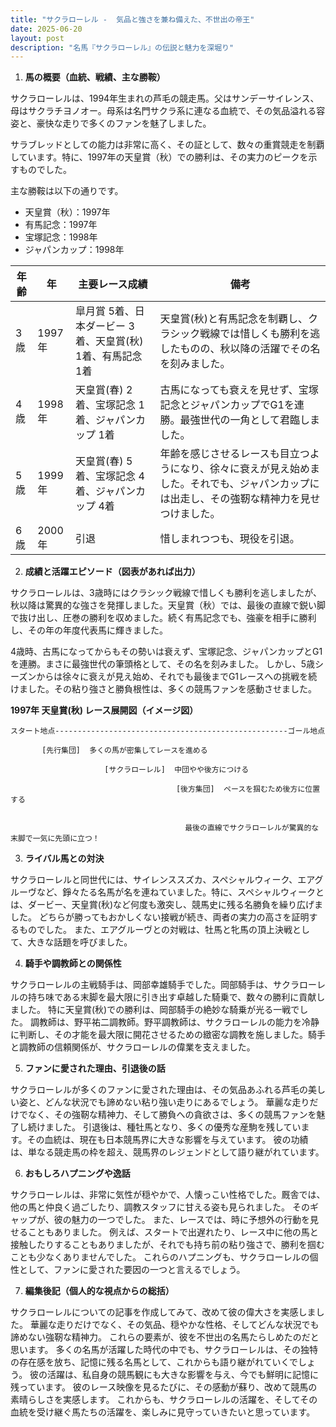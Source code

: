 ```yaml
---
title: "サクラローレル -  気品と強さを兼ね備えた、不世出の帝王"
date: 2025-06-20
layout: post
description: "名馬『サクラローレル』の伝説と魅力を深堀り"
---
```


1. **馬の概要（血統、戦績、主な勝鞍）**

サクラローレルは、1994年生まれの芦毛の競走馬。父はサンデーサイレンス、母はサクラチヨノオー。母系は名門サクラ系に連なる血統で、その気品溢れる容姿と、豪快な走りで多くのファンを魅了しました。

サラブレッドとしての能力は非常に高く、その証として、数々の重賞競走を制覇しています。特に、1997年の天皇賞（秋）での勝利は、その実力のピークを示すものでした。

主な勝鞍は以下の通りです。

* 天皇賞（秋）：1997年
* 有馬記念：1997年
* 宝塚記念：1998年
* ジャパンカップ：1998年


| 年齢 | 年 | 主要レース成績 | 備考 |
|---|---|---|---|
| 3歳 | 1997年 |  皐月賞 5着、日本ダービー 3着、天皇賞(秋) 1着、有馬記念 1着 | 天皇賞(秋)と有馬記念を制覇し、クラシック戦線では惜しくも勝利を逃したものの、秋以降の活躍でその名を刻みました。 |
| 4歳 | 1998年 |  天皇賞(春) 2着、宝塚記念 1着、ジャパンカップ 1着 |  古馬になっても衰えを見せず、宝塚記念とジャパンカップでG1を連勝。最強世代の一角として君臨しました。 |
| 5歳 | 1999年 |  天皇賞(春) 5着、宝塚記念 4着、ジャパンカップ 4着 |  年齢を感じさせるレースも目立つようになり、徐々に衰えが見え始めました。それでも、ジャパンカップには出走し、その強靭な精神力を見せつけました。 |
| 6歳 | 2000年 |  引退 |  惜しまれつつも、現役を引退。 |


2. **成績と活躍エピソード（図表があれば出力）**

サクラローレルは、3歳時にはクラシック戦線で惜しくも勝利を逃しましたが、秋以降は驚異的な強さを発揮しました。天皇賞（秋）では、最後の直線で鋭い脚で抜け出し、圧巻の勝利を収めました。続く有馬記念でも、強豪を相手に勝利し、その年の年度代表馬に輝きました。

4歳時、古馬になってからもその勢いは衰えず、宝塚記念、ジャパンカップとG1を連勝。まさに最強世代の筆頭格として、その名を刻みました。  しかし、5歳シーズンからは徐々に衰えが見え始め、それでも最後までG1レースへの挑戦を続けました。その粘り強さと勝負根性は、多くの競馬ファンを感動させました。


**1997年 天皇賞(秋) レース展開図（イメージ図）**

```
スタート地点----------------------------------------------------ゴール地点

       [先行集団]  多くの馬が密集してレースを進める

                     [サクラローレル]  中団やや後方につける

                                     [後方集団]  ペースを掴むため後方に位置する


                                       最後の直線でサクラローレルが驚異的な末脚で一気に先頭に立つ！
```


3. **ライバル馬との対決**

サクラローレルと同世代には、サイレンススズカ、スペシャルウィーク、エアグルーヴなど、錚々たる名馬が名を連ねていました。特に、スペシャルウィークとは、ダービー、天皇賞(秋)など何度も激突し、競馬史に残る名勝負を繰り広げました。  どちらが勝ってもおかしくない接戦が続き、両者の実力の高さを証明するものでした。  また、エアグルーヴとの対戦は、牡馬と牝馬の頂上決戦として、大きな話題を呼びました。

4. **騎手や調教師との関係性**

サクラローレルの主戦騎手は、岡部幸雄騎手でした。岡部騎手は、サクラローレルの持ち味である末脚を最大限に引き出す卓越した騎乗で、数々の勝利に貢献しました。  特に天皇賞(秋)での勝利は、岡部騎手の絶妙な騎乗が光る一戦でした。  調教師は、野平祐二調教師。野平調教師は、サクラローレルの能力を冷静に判断し、その才能を最大限に開花させるための緻密な調教を施しました。騎手と調教師の信頼関係が、サクラローレルの偉業を支えました。


5. **ファンに愛された理由、引退後の話**

サクラローレルが多くのファンに愛された理由は、その気品あふれる芦毛の美しい姿と、どんな状況でも諦めない粘り強い走りにあるでしょう。  華麗な走りだけでなく、その強靭な精神力、そして勝負への貪欲さは、多くの競馬ファンを魅了し続けました。  引退後は、種牡馬となり、多くの優秀な産駒を残しています。その血統は、現在も日本競馬界に大きな影響を与えています。  彼の功績は、単なる競走馬の枠を超え、競馬界のレジェンドとして語り継がれています。


6. **おもしろハプニングや逸話**

サクラローレルは、非常に気性が穏やかで、人懐っこい性格でした。厩舎では、他の馬と仲良く過ごしたり、調教スタッフに甘える姿も見られました。  そのギャップが、彼の魅力の一つでした。  また、レースでは、時に予想外の行動を見せることもありました。  例えば、スタートで出遅れたり、レース中に他の馬と接触したりすることもありましたが、それでも持ち前の粘り強さで、勝利を掴むことも少なくありませんでした。  これらのハプニングも、サクラローレルの個性として、ファンに愛された要因の一つと言えるでしょう。


7. **編集後記（個人的な視点からの総括）**

サクラローレルについての記事を作成してみて、改めて彼の偉大さを実感しました。  華麗な走りだけでなく、その気品、穏やかな性格、そしてどんな状況でも諦めない強靭な精神力。  これらの要素が、彼を不世出の名馬たらしめたのだと思います。  多くの名馬が活躍した時代の中でも、サクラローレルは、その独特の存在感を放ち、記憶に残る名馬として、これからも語り継がれていくでしょう。  彼の活躍は、私自身の競馬観にも大きな影響を与え、今でも鮮明に記憶に残っています。  彼のレース映像を見るたびに、その感動が蘇り、改めて競馬の素晴らしさを実感します。  これからも、サクラローレルの活躍を、そしてその血統を受け継ぐ馬たちの活躍を、楽しみに見守っていきたいと思っています。
